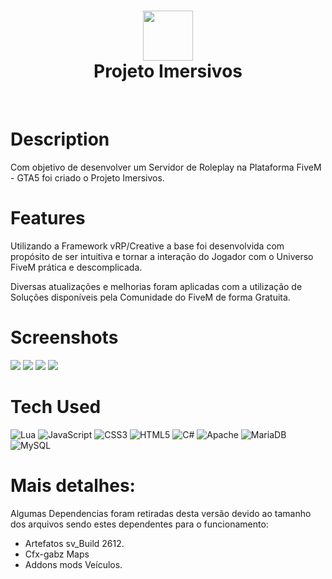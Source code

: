 <div align="center">
      <h1> <img src="https://cdn.discordapp.com/attachments/976129252359557170/978699430645596230/logo4.png" width="80px"><br/>Projeto Imersivos </h1>
     </div>
<p align="center"> <a href="discord.gg/fN8DM9brCN" target="_blank"><img alt="" src="https://img.shields.io/badge/Website-EA4C89?style=normal&logo=dribbble&logoColor=white" style="vertical-align:center" /></a> <a href="imersivosrp" target="_blank"><img alt="" src="https://img.shields.io/badge/Instagram-E4405F?style=normal&logo=instagram&logoColor=white" style="vertical-align:center" /></a> <a href="}" target="_blank"><img alt="" src="https://img.shields.io/badge/LinkedIn-0077B5?style=normal&logo=linkedin&logoColor=white" style="vertical-align:center" /></a> </p>

# Description
Com objetivo de desenvolver um Servidor de Roleplay na Plataforma FiveM - GTA5 foi criado o Projeto Imersivos.

# Features
Utilizando a Framework vRP/Creative a base foi desenvolvida com propósito de ser intuitiva e tornar a interação do Jogador com o Universo FiveM prática e descomplicada.

Diversas atualizações e melhorias foram aplicadas com a utilização de Soluções disponíveis pela Comunidade do FiveM de forma Gratuita.


# Screenshots
 <img src="https://cdn.discordapp.com/attachments/1002995150324244510/1004975243133190164/FiveM_b2612_GTAProcess_6WaEgcB6ML.png"> <img src="https://media.discordapp.net/attachments/1002995150324244510/1020541077003976704/unknown.png?width=1332&height=676"> <img src="https://cdn.discordapp.com/attachments/1002995150324244510/1022343497589735485/moto2.png"> <img src="https://cdn.discordapp.com/attachments/983342937696010383/1023043681005097034/unknown.png">
# Tech Used
 ![Lua](https://img.shields.io/badge/lua-%232C2D72.svg?style=for-the-badge&logo=lua&logoColor=white) ![JavaScript](https://img.shields.io/badge/javascript-%23323330.svg?style=for-the-badge&logo=javascript&logoColor=%23F7DF1E) ![CSS3](https://img.shields.io/badge/css3-%231572B6.svg?style=for-the-badge&logo=css3&logoColor=white) ![HTML5](https://img.shields.io/badge/html5-%23E34F26.svg?style=for-the-badge&logo=html5&logoColor=white) ![C#](https://img.shields.io/badge/c%23-%23239120.svg?style=for-the-badge&logo=c-sharp&logoColor=white) ![Apache](https://img.shields.io/badge/apache-%23D42029.svg?style=for-the-badge&logo=apache&logoColor=white) ![MariaDB](https://img.shields.io/badge/MariaDB-003545?style=for-the-badge&logo=mariadb&logoColor=white) ![MySQL](https://img.shields.io/badge/mysql-%2300f.svg?style=for-the-badge&logo=mysql&logoColor=white)
      
# Mais detalhes:
Algumas Dependencias foram retiradas desta versão devido ao tamanho dos arquivos sendo estes dependentes para o funcionamento:
- Artefatos sv_Build 2612.
- Cfx-gabz Maps
- Addons mods Veículos.




      
<!-- </> with 💛 by readMD (https://readmd.itsvg.in) -->
    
